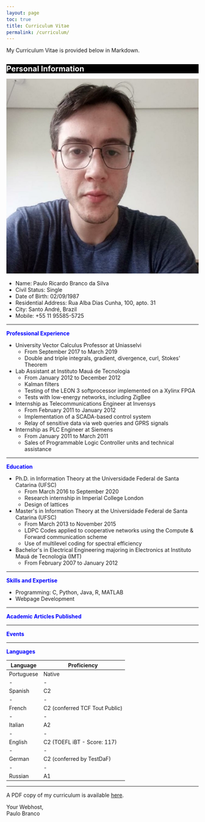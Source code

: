 ```yaml
---
layout: page
toc: true
title: Curriculum Vitae
permalink: /curriculum/
---
```


My Curriculum Vitae is provided below in Markdown.

<style>
  h1 {
    font-weight: bold;
    font-size: 20px;
    color: #FFFFFF;
  }
  #demobox {
    background-color: #000000 ;
  }
</style>

<div id="demobox">
  <h1>Personal Information</h1>
</div>

<img src="profile_picture.jpg" alt="Paulo"/>

* Name: Paulo Ricardo Branco da Silva
* Civil Status: Single
* Date of Birth: 02/09/1987
* Residential Address: Rua Alba Dias Cunha, 100, apto. 31
* City: Santo André, Brazil
* Mobile: +55 11 95585-5725

<hr>

<span style="color:blue">**Professional Experience**</span>

* University Vector Calculus Professor at Uniasselvi
  * From September 2017 to March 2019
  * Double and triple integrals, gradient, divergence, curl, Stokes' Theorem
* Lab Assistant at Instituto Mauá de Tecnologia
  * From January 2012 to December 2012
  * Kalman filters
  * Testing of the LEON 3 softprocessor implemented on a Xylinx FPGA
  * Tests with low-energy networks, including ZigBee
* Internship as Telecommunications Engineer at Invensys
  * From February 2011 to January 2012
  * Implementation of a SCADA-based control system
  * Relay of sensitive data via web queries and GPRS signals
* Internship as PLC Engineer at Siemens
  * From January 2011 to March 2011
  * Sales of Programmable Logic Controller units and technical assistance

<hr>

<span style="color:blue">**Education**</span>

* Ph.D. in Information Theory at the Universidade Federal de Santa Catarina (UFSC)
  * From March 2016 to September 2020
  * Research internship in Imperial College London
  * Design of lattices
* Master's in Information Theory at the Universidade Federal de Santa Catarina (UFSC)
  * From March 2013 to November 2015
  * LDPC Codes applied to cooperative networks using the Compute & Forward communication scheme
  * Use of multilevel coding for spectral efficiency
* Bachelor's in Electrical Engineering majoring in Electronics at Instituto Mauá de Tecnologia (IMT)
  * From February 2007 to January 2012

<hr>

<span style="color:blue">**Skills and Expertise**</span>

* Programming: C, Python, Java, R, MATLAB
* Webpage Development

<hr>

<span style="color:blue">**Academic Articles Published**</span>

<hr>

<span style="color:blue">**Events**</span>

<hr>

<span style="color:blue">**Languages**</span>

| Language | Proficiency |
|-|-|
| Portuguese | Native |
|-|-|
| Spanish | C2 |
|-|-|
| French | C2 (conferred TCF Tout Public) |
|-|-|
| Italian | A2 |
|-|-|
| English | C2 (TOEFL iBT - Score: 117) |
|-|-|
| German | C2 (conferred by TestDaF)
|-|-|
| Russian | A1 |

<hr>

A PDF copy of my curriculum is available <a href="http:\\prbranco.com\_pages\docs\Paulo_Branco__s_CV.pdf">here</a>.

Your Webhost,  
Paulo Branco
